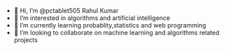 - 👋 Hi, I’m @pctablet505 Rahul Kumar
- 👀 I’m interested in algorithms and artificial intelligence
- 🌱 I’m currently learning probablity,statistics and web programming
- 💞️ I’m looking to collaborate on machine learning and algorithms related projects



